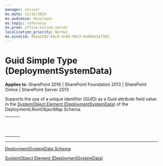 ```yaml
---
manager: soliver
ms.date: 11/16/2014
ms.audience: Developer
ms.topic: reference
ms.prod: office-online-server
localization_priority: Normal
ms.assetid: 45ea2502-bbc8-4c04-9823-be6b6e1ef562
---
```


# Guid Simple Type (DeploymentSystemData)

**Applies to**: SharePoint 2016 | SharePoint Foundation 2013 | SharePoint Online | SharePoint Server 2013

Supports the use of a unique identifier (GUID) as a <span class="keyword">Guid</span> attribute field value in the <span sdata="link">[SystemObject Element (DeploymentSystemData)](systemobject-element-deploymentsystemdata.md)</span> of the DeploymentLRootObjectMap Schema.

<span codelanguage="other"></span>
<table>
<colgroup>
<col width="100%" />
</colgroup>
<tbody>
<tr class="odd">
<td align="left"><pre><code><xs:simpleType name="Guid">
    <xs:restriction base="xs:string"></xs:restriction>
</xs:simpleType></code></pre></td>
</tr>
</tbody>
</table>


-------------------------------------------------------------------------------------------------------------------------------------------------------------------------------------------



[DeploymentSystemData
Schema](deploymentsystemdata-schema.md)</span>



[SystemObject Element
(DeploymentSystemData)](systemobject-element-deploymentsystemdata.md)</span>


<br/>

<br/>








